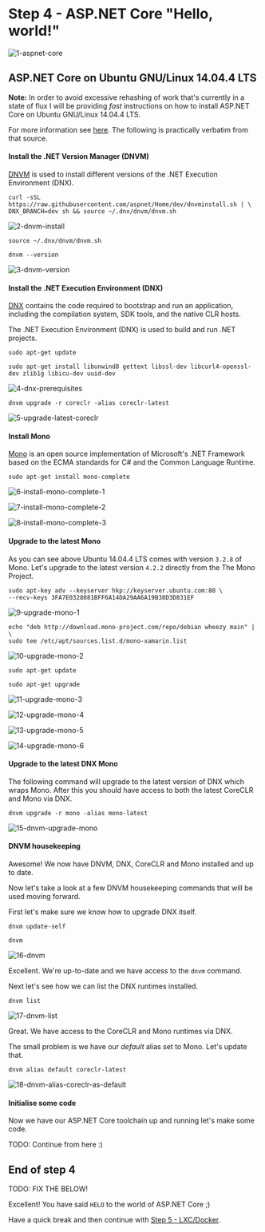 # Step 4 - ASP.NET Core "Hello, world!"

![1-aspnet-core](Step4/1-aspnet-core.png)

## ASP.NET Core on Ubuntu GNU/Linux 14.04.4 LTS

__Note:__ In order to avoid excessive rehashing of work that's currently in a state of flux I will be providing _fast_ instructions on how to install ASP.NET Core on Ubuntu GNU/Linux 14.04.4 LTS.

For more information see [here](https://docs.asp.net/en/latest/getting-started/installing-on-linux.html#installing-on-ubuntu-14-04). The following is practically verbatim from that source.

#### Install the .NET Version Manager (DNVM)

[DNVM](https://github.com/aspnet/dnvm) is used to install different versions of the .NET Execution Environment (DNX).

```
curl -sSL https://raw.githubusercontent.com/aspnet/Home/dev/dnvminstall.sh | \
DNX_BRANCH=dev sh && source ~/.dnx/dnvm/dnvm.sh
```

![2-dnvm-install](Step4/2-dnvm-install.png)

```
source ~/.dnx/dnvm/dnvm.sh
```

```
dnvm --version
```

![3-dnvm-version](Step4/3-dnvm-version.png)

#### Install the .NET Execution Environment (DNX)

[DNX](https://github.com/aspnet/dnx) contains the code required to bootstrap and run an application, including the compilation system, SDK tools, and the native CLR hosts.

The .NET Execution Environment (DNX) is used to build and run .NET projects.

```
sudo apt-get update
```

```
sudo apt-get install libunwind8 gettext libssl-dev libcurl4-openssl-dev zlib1g libicu-dev uuid-dev
```

![4-dnx-prerequisites](Step4/4-dnx-prerequisites.png)

```
dnvm upgrade -r coreclr -alias coreclr-latest
```

![5-upgrade-latest-coreclr](Step4/5-upgrade-latest-coreclr.png)

#### Install Mono

[Mono](http://www.mono-project.com/) is an open source implementation of Microsoft's .NET Framework based on the ECMA standards for C# and the Common Language Runtime.

```
sudo apt-get install mono-complete
```

![6-install-mono-complete-1](Step4/6-install-mono-complete-1.png)

![7-install-mono-complete-2](Step4/7-install-mono-complete-2.png)

![8-install-mono-complete-3](Step4/8-install-mono-complete-3.png)

#### Upgrade to the latest Mono

As you can see above Ubuntu 14.04.4 LTS comes with version `3.2.8` of Mono. Let's upgrade to the latest version `4.2.2` directly from the The Mono Project.

```
sudo apt-key adv --keyserver hkp://keyserver.ubuntu.com:80 \
--recv-keys 3FA7E0328081BFF6A14DA29AA6A19B38D3D831EF
```

![9-upgrade-mono-1](Step4/9-upgrade-mono-1.png)

```
echo "deb http://download.mono-project.com/repo/debian wheezy main" | \
sudo tee /etc/apt/sources.list.d/mono-xamarin.list
```

![10-upgrade-mono-2](Step4/10-upgrade-mono-2.png)

```
sudo apt-get update
```

```
sudo apt-get upgrade
```

![11-upgrade-mono-3](Step4/11-upgrade-mono-3.png)

![12-upgrade-mono-4](Step4/12-upgrade-mono-4.png)

![13-upgrade-mono-5](Step4/13-upgrade-mono-5.png)

![14-upgrade-mono-6](Step4/14-upgrade-mono-6.png)

#### Upgrade to the latest DNX Mono

The following command will upgrade to the latest version of DNX which wraps Mono. After this you should have access to both the latest CoreCLR and Mono via DNX.

```
dnvm upgrade -r mono -alias mono-latest
```

![15-dnvm-upgrade-mono](Step4/15-dnvm-upgrade-mono.png)

#### DNVM housekeeping

Awesome! We now have DNVM, DNX, CoreCLR and Mono installed and up to date.

Now let's take a look at a few DNVM housekeeping commands that will be used moving forward.

First let's make sure we know how to upgrade DNX itself.

```
dnvm update-self
```

```
dnvm
```

![16-dnvm](Step4/16-dnvm.png)

Excellent. We're up-to-date and we have access to the `dnvm` command.

Next let's see how we can list the DNX runtimes installed.

```
dnvm list
```

![17-dnvm-list](Step4/17-dnvm-list.png)

Great. We have access to the CoreCLR and Mono runtimes via DNX.

The small problem is we have our _default_ alias set to Mono. Let's update that.

```
dnvm alias default coreclr-latest
```

![18-dnvm-alias-coreclr-as-default](Step4/18-dnvm-alias-coreclr-as-default.png)

#### Initialise some code

Now we have our ASP.NET Core toolchain up and running let's make some code.


TODO: Continue from here :)


## End of step 4

TODO: FIX THE BELOW!

Excellent! You have said `HELO` to the world of ASP.NET Core ;)

Have a quick break and then continue with [Step 5 - LXC/Docker](Step5.md).
